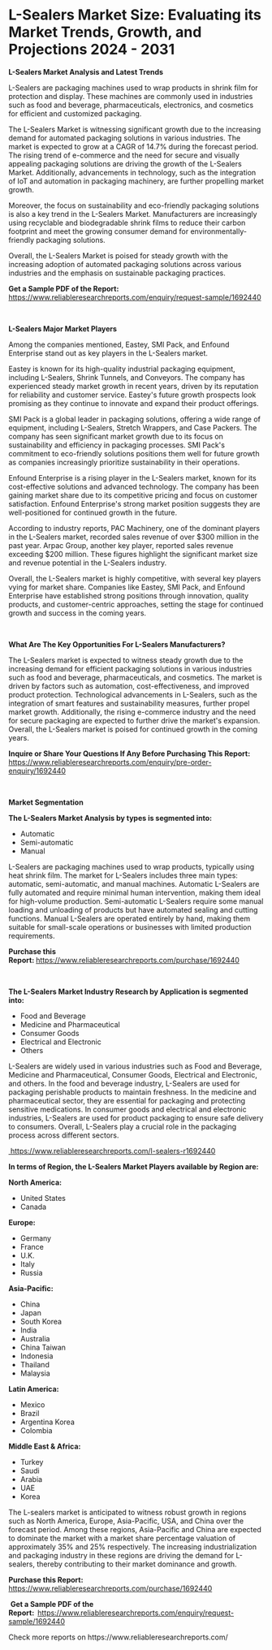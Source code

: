 <p><h1>L-Sealers Market Size: Evaluating its Market Trends, Growth, and Projections 2024 - 2031</h1></p><p><strong>L-Sealers Market Analysis and Latest Trends</strong></p>
<p><p>L-Sealers are packaging machines used to wrap products in shrink film for protection and display. These machines are commonly used in industries such as food and beverage, pharmaceuticals, electronics, and cosmetics for efficient and customized packaging.</p><p>The L-Sealers Market is witnessing significant growth due to the increasing demand for automated packaging solutions in various industries. The market is expected to grow at a CAGR of 14.7% during the forecast period. The rising trend of e-commerce and the need for secure and visually appealing packaging solutions are driving the growth of the L-Sealers Market. Additionally, advancements in technology, such as the integration of IoT and automation in packaging machinery, are further propelling market growth.</p><p>Moreover, the focus on sustainability and eco-friendly packaging solutions is also a key trend in the L-Sealers Market. Manufacturers are increasingly using recyclable and biodegradable shrink films to reduce their carbon footprint and meet the growing consumer demand for environmentally-friendly packaging solutions.</p><p>Overall, the L-Sealers Market is poised for steady growth with the increasing adoption of automated packaging solutions across various industries and the emphasis on sustainable packaging practices.</p></p>
<p><strong>Get a Sample PDF of the Report:&nbsp;</strong> <a href="https://www.reliableresearchreports.com/enquiry/request-sample/1692440">https://www.reliableresearchreports.com/enquiry/request-sample/1692440</a></p>
<p>&nbsp;</p>
<p><strong>L-Sealers Major Market Players</strong></p>
<p><p>Among the companies mentioned, Eastey, SMI Pack, and Enfound Enterprise stand out as key players in the L-Sealers market. </p><p>Eastey is known for its high-quality industrial packaging equipment, including L-Sealers, Shrink Tunnels, and Conveyors. The company has experienced steady market growth in recent years, driven by its reputation for reliability and customer service. Eastey's future growth prospects look promising as they continue to innovate and expand their product offerings.</p><p>SMI Pack is a global leader in packaging solutions, offering a wide range of equipment, including L-Sealers, Stretch Wrappers, and Case Packers. The company has seen significant market growth due to its focus on sustainability and efficiency in packaging processes. SMI Pack's commitment to eco-friendly solutions positions them well for future growth as companies increasingly prioritize sustainability in their operations.</p><p>Enfound Enterprise is a rising player in the L-Sealers market, known for its cost-effective solutions and advanced technology. The company has been gaining market share due to its competitive pricing and focus on customer satisfaction. Enfound Enterprise's strong market position suggests they are well-positioned for continued growth in the future.</p><p>According to industry reports, PAC Machinery, one of the dominant players in the L-Sealers market, recorded sales revenue of over $300 million in the past year. Arpac Group, another key player, reported sales revenue exceeding $200 million. These figures highlight the significant market size and revenue potential in the L-Sealers industry.</p><p>Overall, the L-Sealers market is highly competitive, with several key players vying for market share. Companies like Eastey, SMI Pack, and Enfound Enterprise have established strong positions through innovation, quality products, and customer-centric approaches, setting the stage for continued growth and success in the coming years.</p></p>
<p>&nbsp;</p>
<p><strong>What Are The Key Opportunities For L-Sealers Manufacturers?</strong></p>
<p><p>The L-Sealers market is expected to witness steady growth due to the increasing demand for efficient packaging solutions in various industries such as food and beverage, pharmaceuticals, and cosmetics. The market is driven by factors such as automation, cost-effectiveness, and improved product protection. Technological advancements in L-Sealers, such as the integration of smart features and sustainability measures, further propel market growth. Additionally, the rising e-commerce industry and the need for secure packaging are expected to further drive the market's expansion. Overall, the L-Sealers market is poised for continued growth in the coming years.</p></p>
<p><strong>Inquire or Share Your Questions If Any Before Purchasing This Report:</strong> <a href="https://www.reliableresearchreports.com/enquiry/pre-order-enquiry/1692440">https://www.reliableresearchreports.com/enquiry/pre-order-enquiry/1692440</a></p>
<p>&nbsp;</p>
<p><strong>Market Segmentation</strong></p>
<p><strong>The L-Sealers Market Analysis by types is segmented into:</strong></p>
<p><ul><li>Automatic</li><li>Semi-automatic</li><li>Manual</li></ul></p>
<p><p>L-Sealers are packaging machines used to wrap products, typically using heat shrink film. The market for L-Sealers includes three main types: automatic, semi-automatic, and manual machines. Automatic L-Sealers are fully automated and require minimal human intervention, making them ideal for high-volume production. Semi-automatic L-Sealers require some manual loading and unloading of products but have automated sealing and cutting functions. Manual L-Sealers are operated entirely by hand, making them suitable for small-scale operations or businesses with limited production requirements.</p></p>
<p><strong>Purchase this Report:&nbsp;</strong><a href="https://www.reliableresearchreports.com/purchase/1692440">https://www.reliableresearchreports.com/purchase/1692440</a></p>
<p>&nbsp;</p>
<p><strong>The L-Sealers Market Industry Research by Application is segmented into:</strong></p>
<p><ul><li>Food and Beverage</li><li>Medicine and Pharmaceutical</li><li>Consumer Goods</li><li>Electrical and Electronic</li><li>Others</li></ul></p>
<p><p>L-Sealers are widely used in various industries such as Food and Beverage, Medicine and Pharmaceutical, Consumer Goods, Electrical and Electronic, and others. In the food and beverage industry, L-Sealers are used for packaging perishable products to maintain freshness. In the medicine and pharmaceutical sector, they are essential for packaging and protecting sensitive medications. In consumer goods and electrical and electronic industries, L-Sealers are used for product packaging to ensure safe delivery to consumers. Overall, L-Sealers play a crucial role in the packaging process across different sectors.</p></p>
<p><a href="https://www.reliableresearchreports.com/l-sealers-r1692440">&nbsp;https://www.reliableresearchreports.com/l-sealers-r1692440</a></p>
<p><strong>In terms of Region, the L-Sealers Market Players available by Region are:</strong></p>
<p>
    <p> <strong> North America: </strong>
        <ul>
            <li>United States</li>
            <li>Canada</li>
        </ul>
        </p> 
    <p> <strong> Europe: </strong>
        <ul>
            <li>Germany</li>
            <li>France</li>
            <li>U.K.</li>
            <li>Italy</li>
            <li>Russia</li>
        </ul>
        </p> 
    <p> <strong> Asia-Pacific: </strong>
        <ul>
            <li>China</li>
            <li>Japan</li>
            <li>South Korea</li>
            <li>India</li>
            <li>Australia</li>
            <li>China Taiwan</li>
            <li>Indonesia</li>
            <li>Thailand</li>
            <li>Malaysia</li>
        </ul>
        </p> 
    <p> <strong> Latin America: </strong>
        <ul>
            <li>Mexico</li>
            <li>Brazil</li>
            <li>Argentina Korea</li>
            <li>Colombia</li>
        </ul>
        </p> 
    <p> <strong> Middle East & Africa: </strong>
        <ul>
            <li>Turkey</li>
            <li>Saudi</li>
            <li>Arabia</li>
            <li>UAE</li>
            <li>Korea</li>
        </ul>
    </p>
    </p>
<p><p>The L-sealers market is anticipated to witness robust growth in regions such as North America, Europe, Asia-Pacific, USA, and China over the forecast period. Among these regions, Asia-Pacific and China are expected to dominate the market with a market share percentage valuation of approximately 35% and 25% respectively. The increasing industrialization and packaging industry in these regions are driving the demand for L-sealers, thereby contributing to their market dominance and growth.</p></p>
<p><strong>Purchase this Report: </strong><a href="https://www.reliableresearchreports.com/purchase/1692440">https://www.reliableresearchreports.com/purchase/1692440</a></p>
<p>&nbsp;<strong>Get a Sample PDF of the Report:&nbsp;&nbsp;</strong><a href="https://www.reliableresearchreports.com/enquiry/request-sample/1692440">https://www.reliableresearchreports.com/enquiry/request-sample/1692440</a></p>
<p><strong></strong></p>
<p>Check more reports on https://www.reliableresearchreports.com/</p>
